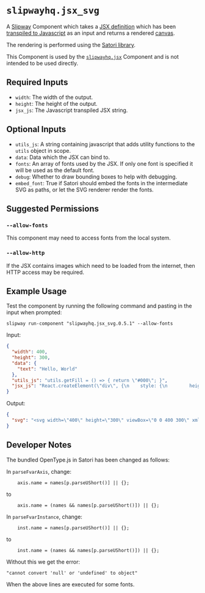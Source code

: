 # `slipwayhq.jsx_svg`

A [Slipway](https://slipway.co/) Component which takes a [JSX definition](https://og-playground.vercel.app/)
which has been [transpiled to Javascript](https://github.com/slipwayhq/slipway_jsx_transpile) 
as an input and returns a rendered [canvas](https://slipway.co/docs/guides/canvases).

The rendering is performed using the [Satori library](https://github.com/vercel/satori).

This Component is used by the [`slipwayhq.jsx`](https://github.com/slipwayhq/slipway_jsx) Component and
is not intended to be used directly.

## Required Inputs

- `width`: The width of the output.
- `height`: The height of the output.
- `jsx_js`: The Javascript transpiled JSX string.

## Optional Inputs

- `utils_js`: A string containing javascript that adds utility functions to the `utils` object in scope.
- `data`: Data which the JSX can bind to.
- `fonts`: An array of fonts used by the JSX. If only one font is specified it will be used as the default font.
- `debug`: Whether to draw bounding boxes to help with debugging.
- `embed_font`: True if Satori should embed the fonts in the intermediate SVG as paths, or let the SVG renderer render the fonts.

## Suggested Permissions

### `--allow-fonts`

This component may need to access fonts from the local system.

### `--allow-http`

If the JSX contains images which need to be loaded from the internet, then HTTP access may be required.

## Example Usage

Test the component by running the following command and pasting in the input when prompted:
```
slipway run-component "slipwayhq.jsx_svg.0.5.1" --allow-fonts
```

Input:
```json
{
  "width": 400,
  "height": 300,
  "data": {
    "text": "Hello, World"
  },
  "utils_js": "utils.getFill = () => { return \"#000\"; }",
  "jsx_js": "React.createElement(\"div\", {\n    style: {\n        height: '100%',\n        width: '100%',\n        display: 'flex',\n        flexDirection: 'column',\n        alignItems: 'center',\n        justifyContent: 'center',\n        backgroundColor: '#fff',\n        fontSize: 32,\n        fontWeight: 600\n    }\n}, React.createElement(\"svg\", {\n    width: \"75\",\n    viewBox: \"0 0 75 65\",\n    fill: utils.getFill(),\n    style: {\n        margin: '0 75px'\n    }\n}, React.createElement(\"path\", {\n    d: \"M37.59.25l36.95 64H.64l36.95-64z\"\n})), React.createElement(\"div\", {\n    style: {\n        marginTop: 40\n    }\n}, data.text));\n"
}
```

Output:
```json
{
  "svg": "<svg width=\"400\" height=\"300\" viewBox=\"0 0 400 300\" xmlns=\"http://www.w3.org/2000/svg\"><mask id=\"satori_om-id\"><rect x=\"0\" y=\"0\" width=\"400\" height=\"300\" fill=\"#fff\"/></mask><rect x=\"0\" y=\"0\" width=\"400\" height=\"300\" fill=\"#fff\"/><clipPath id=\"satori_cp-id-0\"><rect x=\"163\" y=\"79\" width=\"75\" height=\"65\"/></clipPath><mask id=\"satori_om-id-0\"><rect x=\"163\" y=\"79\" width=\"75\" height=\"65\" fill=\"#fff\"/></mask><image x=\"163\" y=\"79\" width=\"75\" height=\"65\" href=\"data:image/svg+xml;utf8,%3Csvg  fill=%22%23000%22 xmlns=%22http://www.w3.org/2000/svg%22 width=%22NaN%22 height=%22null%22 viewBox=%220 0 75 65%22%3E%3Cpath d=%22M37.59.25l36.95 64H.64l36.95-64z%22%3E%3C/path%3E%3C/svg%3E\" preserveAspectRatio=\"none\" clip-path=\"url(#satori_cp-id-0)\" mask=\"url(#satori_om-id-0)\"/><mask id=\"satori_om-id-0-0\"><rect x=\"163\" y=\"79\" width=\"0\" height=\"65\" fill=\"#fff\"/></mask><mask id=\"satori_om-id-1\"><rect x=\"114\" y=\"184\" width=\"172\" height=\"37\" fill=\"#fff\"/></mask><path fill=\"black\" d=\"M119.2 200.7L131.5 200.7L131.5 203.2L119.2 203.2L119.2 200.7ZM116.6 190.9L119.7 190.9L119.7 213.7L116.6 213.7L116.6 190.9ZM131.1 190.9L134.1 190.9L134.1 213.7L131.1 213.7L131.1 190.9ZM146.0 214L146.0 214Q144.3 214 142.9 213.4Q141.4 212.8 140.4 211.7Q139.4 210.6 138.8 209.1Q138.3 207.6 138.3 205.8L138.3 205.8L138.3 205.2Q138.3 203.1 138.9 201.5Q139.5 199.9 140.5 198.8Q141.6 197.6 142.9 197.0Q144.3 196.5 145.7 196.5L145.7 196.5Q147.5 196.5 148.8 197.1Q150.1 197.7 151.0 198.8Q151.8 200.0 152.2 201.5Q152.6 203.0 152.6 204.8L152.6 204.8L152.6 206.0L140 206.0L140 203.7L149.7 203.7L149.7 203.5Q149.7 202.3 149.3 201.3Q148.9 200.2 148.0 199.5Q147.2 198.8 145.7 198.8L145.7 198.8Q144.7 198.8 143.9 199.3Q143.0 199.7 142.4 200.5Q141.8 201.3 141.5 202.5Q141.2 203.6 141.2 205.2L141.2 205.2L141.2 205.8Q141.2 207.0 141.5 208.1Q141.9 209.1 142.5 209.9Q143.2 210.7 144.1 211.2Q145.0 211.6 146.2 211.6L146.2 211.6Q147.7 211.6 148.8 211.0Q149.9 210.4 150.7 209.3L150.7 209.3L152.4 210.7Q151.9 211.6 151.0 212.3Q150.2 213.1 148.9 213.5Q147.7 214 146.0 214ZM156.2 189.7L159.1 189.7L159.1 213.7L156.2 213.7L156.2 189.7ZM164.0 189.7L166.9 189.7L166.9 213.7L164.0 213.7L164.0 189.7ZM170.8 205.4L170.8 205.4L170.8 205.1Q170.8 203.2 171.3 201.7Q171.9 200.1 172.9 198.9Q173.9 197.8 175.3 197.1Q176.7 196.5 178.5 196.5L178.5 196.5Q180.3 196.5 181.7 197.1Q183.1 197.8 184.1 198.9Q185.1 200.1 185.7 201.7Q186.2 203.2 186.2 205.1L186.2 205.1L186.2 205.4Q186.2 207.3 185.7 208.8Q185.1 210.4 184.1 211.5Q183.1 212.7 181.7 213.4Q180.3 214 178.5 214L178.5 214Q176.7 214 175.3 213.4Q173.9 212.7 172.9 211.5Q171.9 210.4 171.3 208.8Q170.8 207.3 170.8 205.4ZM173.7 205.1L173.7 205.1L173.7 205.4Q173.7 206.7 174.0 207.8Q174.3 208.9 174.9 209.8Q175.5 210.6 176.4 211.1Q177.3 211.6 178.5 211.6L178.5 211.6Q179.7 211.6 180.6 211.1Q181.5 210.6 182.1 209.8Q182.7 208.9 183.0 207.8Q183.3 206.7 183.3 205.4L183.3 205.4L183.3 205.1Q183.3 203.8 183.0 202.7Q182.7 201.6 182.1 200.7Q181.5 199.8 180.6 199.3Q179.7 198.8 178.5 198.8L178.5 198.8Q177.3 198.8 176.4 199.3Q175.5 199.8 174.9 200.7Q174.3 201.6 174.0 202.7Q173.7 203.8 173.7 205.1ZM189.6 210.3L192.4 210.3L192.4 212.6Q192.4 214 191.7 215.6Q191 217.2 189.7 218.2L189.7 218.2L188.1 217.1Q188.6 216.4 188.9 215.7Q189.3 215.0 189.4 214.2Q189.6 213.5 189.6 212.6L189.6 212.6L189.6 210.3Z M208.9 213.7L210.5 206.8L215.0 190.9L217.2 190.9L215.9 197.1L211.0 213.7L208.9 213.7ZM202.8 190.9L205.8 190.9L209.4 206.5L210.5 213.7L208.3 213.7L202.8 190.9ZM221.9 213.7L223.0 206.5L226.5 190.9L229.5 190.9L224.0 213.7L221.9 213.7ZM215.3 190.9L217.5 190.9L221.9 206.8L223.5 213.7L221.3 213.7L216.6 197.1L215.3 190.9ZM231.7 205.4L231.7 205.4L231.7 205.1Q231.7 203.2 232.2 201.7Q232.7 200.1 233.7 198.9Q234.7 197.8 236.2 197.1Q237.6 196.5 239.3 196.5L239.3 196.5Q241.1 196.5 242.6 197.1Q244.0 197.8 245.0 198.9Q246 200.1 246.5 201.7Q247.1 203.2 247.1 205.1L247.1 205.1L247.1 205.4Q247.1 207.3 246.5 208.8Q246 210.4 245.0 211.5Q244.0 212.7 242.6 213.4Q241.2 214 239.4 214L239.4 214Q237.6 214 236.2 213.4Q234.8 212.7 233.7 211.5Q232.7 210.4 232.2 208.8Q231.7 207.3 231.7 205.4ZM234.6 205.1L234.6 205.1L234.6 205.4Q234.6 206.7 234.9 207.8Q235.2 208.9 235.8 209.8Q236.4 210.6 237.3 211.1Q238.2 211.6 239.4 211.6L239.4 211.6Q240.6 211.6 241.5 211.1Q242.4 210.6 243.0 209.8Q243.5 208.9 243.9 207.8Q244.2 206.7 244.2 205.4L244.2 205.4L244.2 205.1Q244.2 203.8 243.9 202.7Q243.5 201.6 242.9 200.7Q242.3 199.8 241.4 199.3Q240.5 198.8 239.3 198.8L239.3 198.8Q238.2 198.8 237.3 199.3Q236.4 199.8 235.8 200.7Q235.2 201.6 234.9 202.7Q234.6 203.8 234.6 205.1ZM253.5 196.8L253.6 199.4L253.6 213.7L250.7 213.7L250.7 196.8L253.5 196.8ZM258.9 196.7L258.9 196.7L258.8 199.4Q258.5 199.3 258.2 199.3Q257.8 199.3 257.4 199.3L257.4 199.3Q256.4 199.3 255.7 199.6Q254.9 199.9 254.4 200.4Q253.8 201 253.5 201.8Q253.2 202.5 253.1 203.5L253.1 203.5L252.3 203.9Q252.3 202.4 252.6 201.1Q252.9 199.7 253.6 198.7Q254.2 197.6 255.2 197.1Q256.2 196.5 257.6 196.5L257.6 196.5Q257.9 196.5 258.3 196.5Q258.7 196.6 258.9 196.7ZM261.8 189.7L264.7 189.7L264.7 213.7L261.8 213.7L261.8 189.7ZM280.2 213.7L280.0 210.4L280.0 189.7L282.9 189.7L282.9 213.7L280.2 213.7ZM268.6 205.4L268.6 205.4L268.6 205.1Q268.6 203.2 269.1 201.6Q269.5 200.0 270.4 198.8Q271.3 197.7 272.5 197.1Q273.8 196.5 275.3 196.5L275.3 196.5Q276.9 196.5 278.1 197.0Q279.3 197.6 280.1 198.6Q280.9 199.7 281.4 201.2Q281.9 202.7 282.1 204.5L282.1 204.5L282.1 206.0Q281.9 207.8 281.4 209.3Q280.9 210.8 280.1 211.8Q279.3 212.9 278.1 213.4Q276.9 214 275.3 214L275.3 214Q273.8 214 272.5 213.4Q271.3 212.7 270.4 211.6Q269.5 210.4 269.1 208.8Q268.6 207.3 268.6 205.4ZM271.5 205.1L271.5 205.1L271.5 205.4Q271.5 206.7 271.8 207.8Q272.0 208.9 272.6 209.8Q273.1 210.6 274.0 211.1Q274.8 211.5 276.0 211.5L276.0 211.5Q277.4 211.5 278.3 210.9Q279.3 210.3 279.8 209.3Q280.4 208.3 280.7 207.2L280.7 207.2L280.7 203.4Q280.5 202.5 280.2 201.7Q279.8 200.9 279.3 200.3Q278.7 199.7 277.9 199.3Q277.1 198.9 276 198.9L276 198.9Q274.8 198.9 274.0 199.4Q273.1 199.9 272.6 200.7Q272.0 201.6 271.8 202.7Q271.5 203.8 271.5 205.1Z \"/></svg>"
}
```

## Developer Notes

The bundled OpenType.js in Satori has been changed as follows:

In `parseFvarAxis`, change:
```
    axis.name = names[p.parseUShort()] || {};
```
to
```
    axis.name = (names && names[p.parseUShort()]) || {};
```

In `parseFvarInstance`, change:
```
    inst.name = names[p.parseUShort()] || {};
```
to
```
    inst.name = (names && names[p.parseUShort()]) || {};
```

Without this we get the error:
```
"cannot convert 'null' or 'undefined' to object"
```

When the above lines are executed for some fonts.